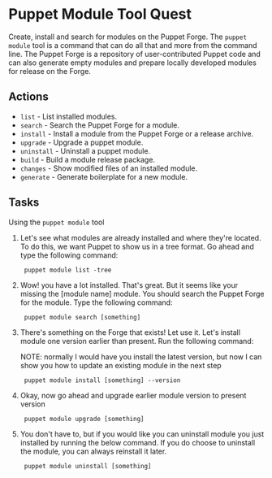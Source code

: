 
# Puppet Module Tool Quest

Create, install and search for modules on the Puppet Forge. The `puppet module` tool is a command that can do all that and more from the command line. The Puppet Forge is a repository of user-contributed Puppet code and can also generate empty modules and prepare locally developed modules for release on the Forge.

## Actions

- `list` - List installed modules.
- `search` - Search the Puppet Forge for a module.
- `install` - Install a module from the Puppet Forge or a release archive.
- `upgrade` - Upgrade a puppet module.
- `uninstall` - Uninstall a puppet module.
- `build` - Build a module release package.
- `changes` - Show modified files of an installed module.
- `generate` - Generate boilerplate for a new module.

## Tasks

Using the `puppet module` tool

1. Let's see what modules are already installed and where they're located. To do this, we want Puppet to show us in a tree format. Go ahead and type the following command: 

		puppet module list -tree

2. Wow! you have a lot installed. That's great. But it seems like your missing the [module name] module. You should search the Puppet Forge for the module. Type the following command:

		puppet module search [something]

3. There's something on the Forge that exists! Let use it. Let's install module one version earlier than present. Run the following command:

	NOTE: normally I would have you install the latest version, but now I can show you how to update an existing module in the next step

		puppet module install [something] --version

4. Okay, now go ahead and upgrade earlier module version to present version

		puppet module upgrade [something]

5. You don't have to, but if you would like you can uninstall module you just installed by running the below command. If you do choose to uninstall the module, you can always reinstall it later.

		puppet module uninstall [something]